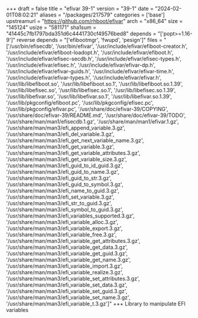 +++
draft = false
title = "efivar 39-1"
version = "39-1"
date = "2024-02-01T08:02:21"
aliases = "/packages/217579"
categories = ['base']
upstreamurl = "https://github.com/rhboot/efivar"
arch = "x86_64"
size = "145124"
usize = "581171"
sha1sum = "41445c7fb1797bda351d6c4441730cf49576bed8"
depends = "['popt>=1.16-9']"
reverse depends = "['efibootmgr', 'fwupd', 'pesign']"
files = "['/usr/bin/efisecdb', '/usr/bin/efivar', '/usr/include/efivar/efiboot-creator.h', '/usr/include/efivar/efiboot-loadopt.h', '/usr/include/efivar/efiboot.h', '/usr/include/efivar/efisec-secdb.h', '/usr/include/efivar/efisec-types.h', '/usr/include/efivar/efisec.h', '/usr/include/efivar/efivar-dp.h', '/usr/include/efivar/efivar-guids.h', '/usr/include/efivar/efivar-time.h', '/usr/include/efivar/efivar-types.h', '/usr/include/efivar/efivar.h', '/usr/lib/libefiboot.so', '/usr/lib/libefiboot.so.1', '/usr/lib/libefiboot.so.1.39', '/usr/lib/libefisec.so', '/usr/lib/libefisec.so.1', '/usr/lib/libefisec.so.1.39', '/usr/lib/libefivar.so', '/usr/lib/libefivar.so.1', '/usr/lib/libefivar.so.1.39', '/usr/lib/pkgconfig/efiboot.pc', '/usr/lib/pkgconfig/efisec.pc', '/usr/lib/pkgconfig/efivar.pc', '/usr/share/doc/efivar-39/COPYING', '/usr/share/doc/efivar-39/README.md', '/usr/share/doc/efivar-39/TODO', '/usr/share/man/man1/efisecdb.1.gz', '/usr/share/man/man1/efivar.1.gz', '/usr/share/man/man3/efi_append_variable.3.gz', '/usr/share/man/man3/efi_del_variable.3.gz', '/usr/share/man/man3/efi_get_next_variable_name.3.gz', '/usr/share/man/man3/efi_get_variable.3.gz', '/usr/share/man/man3/efi_get_variable_attributes.3.gz', '/usr/share/man/man3/efi_get_variable_size.3.gz', '/usr/share/man/man3/efi_guid_to_id_guid.3.gz', '/usr/share/man/man3/efi_guid_to_name.3.gz', '/usr/share/man/man3/efi_guid_to_str.3.gz', '/usr/share/man/man3/efi_guid_to_symbol.3.gz', '/usr/share/man/man3/efi_name_to_guid.3.gz', '/usr/share/man/man3/efi_set_variable.3.gz', '/usr/share/man/man3/efi_str_to_guid.3.gz', '/usr/share/man/man3/efi_symbol_to_guid.3.gz', '/usr/share/man/man3/efi_variables_supported.3.gz', '/usr/share/man/man3/efi_variable_alloc.3.gz', '/usr/share/man/man3/efi_variable_export.3.gz', '/usr/share/man/man3/efi_variable_free.3.gz', '/usr/share/man/man3/efi_variable_get_attributes.3.gz', '/usr/share/man/man3/efi_variable_get_data.3.gz', '/usr/share/man/man3/efi_variable_get_guid.3.gz', '/usr/share/man/man3/efi_variable_get_name.3.gz', '/usr/share/man/man3/efi_variable_import.3.gz', '/usr/share/man/man3/efi_variable_realize.3.gz', '/usr/share/man/man3/efi_variable_set_attributes.3.gz', '/usr/share/man/man3/efi_variable_set_data.3.gz', '/usr/share/man/man3/efi_variable_set_guid.3.gz', '/usr/share/man/man3/efi_variable_set_name.3.gz', '/usr/share/man/man3/efi_variable_t.3.gz']"
+++
Library to manipulate EFI variables